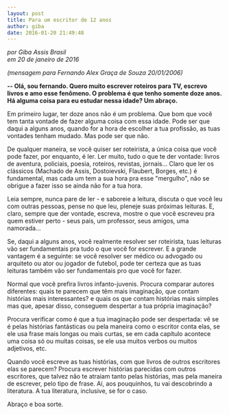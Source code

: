 ```yaml
---
layout: post
title: Para um escritor de 12 anos
author: giba
date: 2016-01-20 21:49:48
---
```

*por Giba Assis Brasil*\
*em 20 de janeiro de 2016*

*(mensagem para Fernando Alex Graça de Souza 20/01/2006)*

**\-﻿- Olá, sou fernando. Quero muito escrever roteiros para TV, escrevo livros e amo esse fenômeno. O problema é que tenho somente doze anos. Há alguma coisa para eu estudar nessa idade? Um abraço.** 

Em primeiro lugar, ter doze anos não é um problema. Que bom que você tem tanta vontade de fazer alguma coisa com essa idade. Pode ser que daqui a alguns anos, quando for a hora de escolher a tua profissão, as tuas vontades tenham mudado. Mas pode ser que não.

De qualquer maneira, se você quiser ser roteirista, a única coisa que você pode fazer, por enquanto, é ler. Ler muito, tudo o que te der vontade: livros de aventura, policiais, poesia, roteiros, revistas, jornais... Claro que ler os clássicos (Machado de Assis, Dostoievski, Flaubert, Borges, etc.) é fundamental, mas cada um tem a sua hora pra esse "mergulho", não se obrigue a fazer isso se ainda não for a tua hora.

Leia sempre, nunca pare de ler - e saboreie a leitura, discuta o que você leu com outras pessoas, pense no que leu, pleneje suas próximas leituras. E, claro, sempre que der vontade, escreva, mostre o que você escreveu pra quem estiver perto - seus pais, um professor, seus amigos, uma namorada...

Se, daqui a alguns anos, você realmente resolver ser roteirista, tuas leituras vão ser fundamentais pra tudo o que você for escrever. E a grande vantagem é a seguinte: se você resolver ser médico ou advogado ou arquiteto ou ator ou jogador de futebol, pode ter certeza que as tuas leituras também vão ser fundamentais pro que você for fazer.

Normal que você prefira livros infanto-juvenis. Procura comparar autores diferentes: quais te parecem que têm mais imaginação, que contam histórias mais interessantes? e quais os que contam histórias mais simples mas que, apesar disso, conseguem despertar a tua própria imaginação?

Procura verificar como é que a tua imaginação pode ser despertada: vê se é pelas histórias fantásticas ou pela maneira como o escritor conta elas, se ele usa frase mais longas ou mais curtas, se em cada capítulo acontece uma coisa só ou muitas coisas, se ele usa muitos verbos ou muitos adjetivos, etc.

Quando você escreve as tuas histórias, com que livros de outros escritores elas se parecem? Procura escrever histórias parecidas com outros escritores, que talvez não te atraiam tanto pelas histórias, mas pela maneira de escrever, pelo tipo de frase. Aí, aos pouquinhos, tu vai descobrindo a literatura. A tua literatura, inclusive, se for o caso.

Abraço e boa sorte.